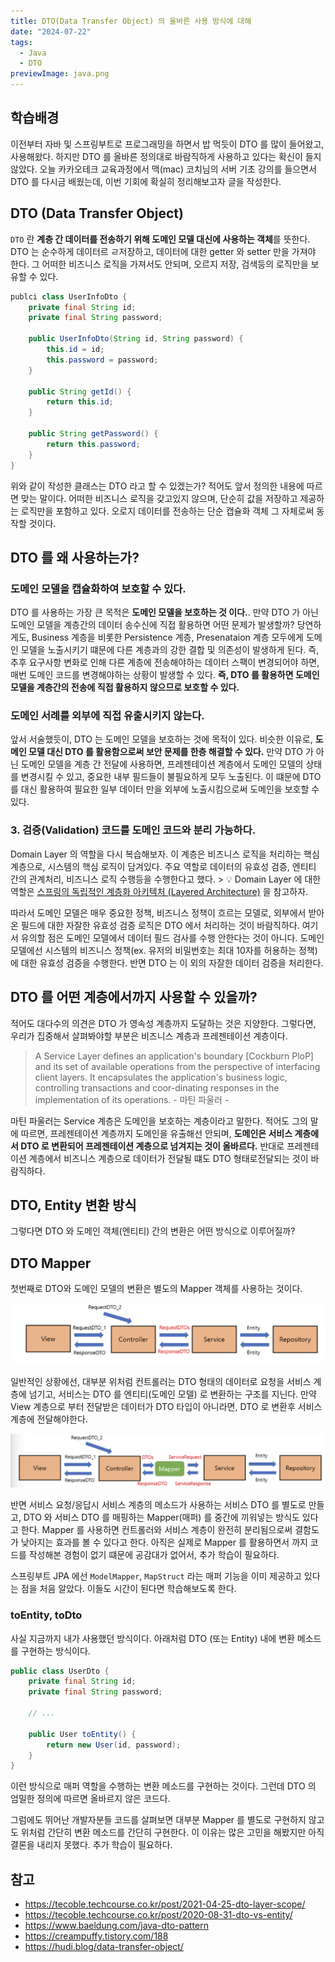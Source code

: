 ```yaml
---
title: DTO(Data Transfer Object) 의 올바른 사용 방식에 대해
date: "2024-07-22"
tags:
  - Java
  - DTO
previewImage: java.png
---
```


## 학습배경

이전부터 자바 및 스프링부트로 프로그래밍을 하면서 밥 먹듯이 DTO 를 많이 들어왔고, 사용해왔다. 하지만 DTO 를 올바른 정의대로 바람직하게 사용하고 있다는 확신이 들지 않았다. 오늘 카카오테크 교육과정에서 맥(mac) 코치님의 서버 기초 강의를 들으면서 DTO 를 다시금 배웠는데, 이번 기회에 확실히 정리해보고자 글을 작성한다.

## DTO (Data Transfer Object)

`DTO` 란 **계층 간 데이터를 전송하기 위해 도메인 모델 대신에 사용하는 객체**를 뜻한다. DTO 는 순수하게 데이터르 ㄹ저장하고, 데이터에 대한 getter 와 setter 만을 가져야 한다. 그 어떠한 비즈니스 로직을 가져서도 안되며, 오르지 저장, 검색등의 로직만을 보유할 수 있다.

~~~java
publci class UserInfoDto {
    private final String id;
    private final String password;

    public UserInfoDto(String id, String password) {
        this.id = id;
        this.password = password;
    }

    public String getId() {
        return this.id;
    }

    public String getPassword() {
        return this.password;
    }
}
~~~

위와 같이 작성한 클래스는 DTO 라고 할 수 있겠는가? 적어도 앞서 정의한 내용에 따르면 맞는 말이다. 어떠한 비즈니스 로직을 갖고있지 않으며, 단순히 값을 저장하고 제공하는 로직만을 포함하고 있다. 오로지 데이터를 전송하는 단순 캡슐화 객체 그 자체로써 동작할 것이다.

## DTO 를 왜 사용하는가?

### 도메인 모델을 캡슐화하여 보호할 수 있다.

DTO 를 사용하는 가장 큰 목적은 **도메인 모델을 보호하는 것 이다.**. 만약 DTO 가 아닌 도메인 모델을 계층간의 데이터 송수신에 직접 활용하면 어떤 문제가 발생할까? 당연하게도, Business 계층을 비롯한 Persistence 계층, Presenataion 계층 모두에게 도메인 모델을 노출시키기 떄문에 다른 계층과의 강한 결합 및 의존성이 발생하게 된다. 즉, 추후 요구사항 변화로 인해 다른 계층에 전송해야하는 데이터 스팩이 변경되어야 하면, 매번 도메인 코드를 변경해야하는 상황이 발생할 수 있다. **즉, DTO 를 활용하면 도메인 모델을 계층간의 전송에 직접 활용하지 않으므로 보호할 수 있다.**

### 도메인 서례를 외부에 직접 유출시키지 않는다.

앞서 서술했듯이, DTO 는 도메인 모델을 보호하는 것에 목적이 있다. 비슷한 이유로, **도메인 모델 대신 DTO 를 활용함으로써 보안 문제를 한층 해결할 수 있다.** 만약 DTO 가 아닌 도메인 모델을 계층 간 전달에 사용하면, 프레젠테이션 계층에서 도메인 모델의 상태를 변경시킬 수 있고, 중요한 내부 필드들이 불필요하게 모두 노출된다. 이 떄문에 DTO 를 대신 활용하여 필요한 일부 데이터 만을 외부에 노출시킴으로써 도메인을 보호할 수 있다.

### 3. 검증(Validation) 코드를 도메인 코드와 분리 가능하다.

Domain Layer 의 역할을 다시 복습해보자. 이 계층은 비즈니스 로직을 처리하는 핵심 계층으로, 시스템의 핵심 로직이 담겨있다. 주요 역할로 데이터의 유효성 검증, 엔티티 간의 관계처리, 비즈니스 로직 수행등을 수행한다고 했다. > 💡 Domain Layer 에 대한 역할은 [스프링의 독립적인 계층화 아키텍처 (Layered Architecture)](https://haon.blog/spring/layered-architecture/) 을 참고하자.

따라서 도메인 모델은 매우 중요한 정책, 비즈니스 정책이 흐르는 모델로, 외부에서 받아온 필드에 대한 자잘한 유효성 검증 로직은 DTO 에서 처리하는 것이 바람직하다. 여기서 유의할 점은 도메인 모델에서 데이터 필드 검사를 수행 안한다는 것이 아니다. 도메인 모델에선 시스템의 비즈니스 정책(ex. 유저의 비밀번호는 최대 10자를 허용하는 정책) 에 대한 유효성 검증을 수행한다. 반면 DTO 는 이 외의 자잘한 데이터 검증을 처리한다.

## DTO 를 어떤 계층에서까지 사용할 수 있을까?

적어도 대다수의 의견은 DTO 가 영속성 계층까지 도달하는 것은 지양한다. 그렇다면, 우리가 집중해서 살펴봐야할 부분은 비즈니스 계층과 프레젠테이션 계층이다.

> A Service Layer defines an application's boundary [Cockburn PloP] and its set of available operations from the perspective of interfacing client layers. It encapsulates the application's business logic, controlling transactions and coor-dinating responses in the implementation of its operations. - 마틴 파울러 -

마틴 파울러는 Service 계층은 도메인을 보호하는 계층이라고 말한다. 적어도 그의 말에 따르면, 프레젠테이션 계층까지 도메인을 유출해선 안되며, **도메인은 서비스 계층에서 DTO 로 변환되어 프레젠테이션 계층으로 넘겨지는 것이 올바르다.** 반대로 프레젠테이션 계층에서 비즈니스 계층으로 데이터가 전달될 떄도 DTO 형태로전달되는 것이 바람직하다.

## DTO, Entity 변환 방식 

그렇다면 DTO 와 도메인 객체(엔티티) 간의 변환은 어떤 방식으로 이루어질까?

## DTO Mapper

첫번째로 DTO와 도메인 모델의 변환은 별도의 Mapper 객체를 사용하는 것이다.

![alt text](image.png)

일반적인 상황에선, 대부분 위처럼 컨트롤러는 DTO 형태의 데이터로 요청을 서비스 계층에 넘기고, 서비스는 DTO 를 엔티티(도메인 모델) 로 변환하는 구조를 지닌다. 만약 View 계층으로 부터 전달받은 데이터가 DTO 타입이 아니라면, DTO 로 변환후 서비스 계층에 전달해야한다.

![alt text](image-1.png)

반면 서비스 요청/응답시 서비스 계층의 메소드가 사용하는 서비스 DTO 를 별도로 만들고, DTO 와 서비스 DTO 를 매핑하는 Mapper(매퍼) 를 중간에 끼워넣는 방식도 있다고 한다. Mapper 를 사용하면 컨트롤러와 서비스 계층이 완전히 분리됨으로써 결함도가 낮아지는 효과를 볼 수 있다고 한다. 아직은 실제로 Mapper 를 활용하면서 까지 코드를 작성해본 경험이 없기 떄문에 공감대가 없어서, 추가 학습이 필요하다.

스프링부트 JPA 에선 `ModelMapper`, `MapStruct` 라는 매퍼 기능을 이미 제공하고 있다는 점을 처음 알았다. 이들도 시간이 된다면 학습해보도록 한다. 

### toEntity, toDto

사실 지금까지 내가 사용했던 방식이다. 아래처럼 DTO (또는 Entity) 내에 변환 메소드를 구현하는 방식이다.

~~~java
public class UserDto {
    private final String id;
    private final String password;

    // ...

    public User toEntity() {
        return new User(id, password);
    }
}
~~~

이런 방식으로 매퍼 역할을 수행하는 변환 메소드를 구현하는 것이다. 그런데 DTO 의 엄밀한 정의에 따르면 올바르지 않은 코드다. 

그럼에도 뛰어난 개발자분들 코드를 살펴보면 대부분 Mapper 를 별도로 구현하지 않고도 위처럼 간단히 변환 메소드를 간단히 구현한다. 이 이유는 많은 고민을 해봤지만 아직  결론을 내리지 못했다. 추가 학습이 필요하다.

## 참고

- https://tecoble.techcourse.co.kr/post/2021-04-25-dto-layer-scope/
- https://tecoble.techcourse.co.kr/post/2020-08-31-dto-vs-entity/
- https://www.baeldung.com/java-dto-pattern
- https://creampuffy.tistory.com/188
- https://hudi.blog/data-transfer-object/

